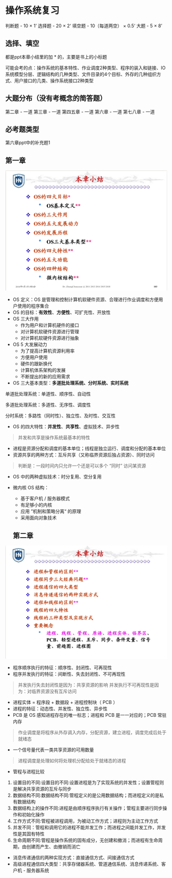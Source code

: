 # 操作系统复习

判断题 - 10 × 1’
选择题 - 20 × 2‘
填空题 - 10（每道两空） × 0.5‘
大题 - 5 × 8’

## 选择、填空

都是ppt本章小结里的加 * 的，主要是书上的小标题

可能会考的点：操作系统的基本特性、作业调度2种类型、程序的装入和链接、IO系统模型分层、逻辑结构的几种类型、文件目录的4个目标、外存的几种组织方式、用户接口的几类、操作系统接口2种类型

## 大题分布（没有考概念的简答题）

第二章 - 一道
第三章 - 一道
第四五章 - 一道
第六章 - 一道
第七八章 - 一道

## 必考题类型

第六章ppt中的补充题1

## 第一章

![](./images/OS第一章.jpg)

* OS 定义：OS 是管理和控制计算机软硬件资源、合理进行作业调度和方便用户使用的程序集合
* OS 的目标：**有效性**、**方便性**、可扩充性、开放性
* OS 三大作用
  * 作为用户和计算机硬件的接口
  * 对计算机软硬件资源进行管理
  * 对计算机软硬件资源进行抽象 
* OS 5 大发展动力
  * 为了提高计算机资源利用率
  * 方便用户使用
  * 硬件的跟新换代
  * 计算机体系架构的发展
  * 不断提出的新的应用需求
* OS 三大基本类型：**多道批处理系统、分时系统、实时系统**

单道批处理系统：单道性、顺序性、自动性

多道批处理系统：多道性、无序性、调度性

分时系统：多路性（同时性）、独立性、及时性、交互性

* OS 的四大特性：**并发性**、**共享性**、虚拟技术、异步性
> 并发和共享是操作系统最基本的特性

* 进程是资源分配和调度的基本单位；线程是独立运行、调度和分配的基本单位
* 资源共享的两种方式：互斥共享（又称临界资源后独占资源）、同时访问
> 判断是：一段时间内只允许一个还是可以多个 “同时” 访问某资源
* OS 中的两种虚拟技术：时分复用、空分复用
* 微内核 OS 结构：
  * 基于客户机 / 服务器模式
  * 有足够小的内核
  * 应用 ”机制和策略分离“ 的原理
  * 采用面向对象技术
  
  ## 第二章

![](./images/OS第二章.jpg)

* 程序顺序执行的特征：顺序性、封闭性、可再现性
* 程序并发执行的特征：间断性、失去封闭性、不可再现性
> 并发执行失去封闭性是因为：共享资源的影响
> 并发执行不可再现性是因为：对临界资源没有互斥访问
* 进程实体 = 程序段 + 数据段 + 进程控制块（ PCB ）
* 进程的特征：动态性、并发性、独立性、异步性
* PCB 是 OS 感知进程存在的唯一标志；进程和 PCB 是一一对应的；PCB 常驻内存
> 作业调度是将程序从外存调入内存，分配资源，建立进程，调度完成后处于就绪态
* 一个信号量代表一类共享资源的可用数量
> 进程调度是处理如何将处理机分配给处于就绪态的进程
* 管程与进程比较
1. 设置目的不同:设置目的不同:设置进程是为了实现系统的并发性；设置管程则是解决共享资源的互斥与同步
2. 数据结构不同:数据结构不同:管程定义的是公用数据结构；而进程定义的是私有数据结构
3. 数据结构上的操作不同:进程是由顺序程序执行有关操作；管程主要进行同步操作和初始化操作
4. 工作方式不同:管程被进程调用，为被动工作方式；进程则为主动工作方式
5. 并发不同：管程和调用它的进程不能并发工作；而进程之间能并发工作，并发性是其固有特性
6. 生命周期不同:管程是操作系统的固有成分，无创建和撤消；而进程有生命周期，由创建而产生、由撤销而消亡

* 消息传递通信的两种实现方式：直接通信方式、间接通信方式
* 高级进程通信四大类型：共享存储器系统、管道通信系统、消息传递系统、客户机 - 服务器系统


